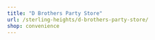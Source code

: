 ```yaml
---
title: "D Brothers Party Store"
url: /sterling-heights/d-brothers-party-store/
shop: convenience
---
```


